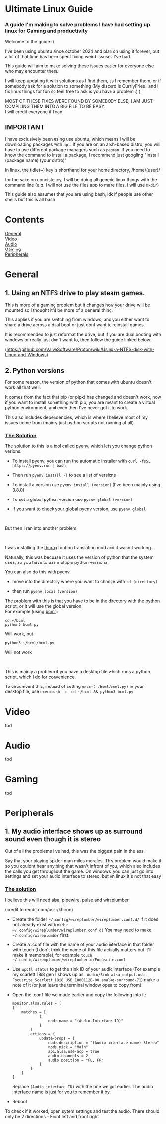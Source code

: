 # Ultimate Linux Guide
### A guide I'm making to solve problems I have had setting up linux for Gaming and productivity

Welcome to the guide :)

I've been using ubuntu since october 2024 and plan on using it forever, but a lot of that time has been spent fixing weird issuses I've had.

This guide will aim to make solving these issues easier for everyone else who may encounter them.

I will keep updating it with solutions as I find them, as I remember them, or if somebody ask for a solution to something (My discord is CurrlyFries_ and I fix linux things for fun so feel free to ask is you have a problem :) )

MOST OF THESE FIXES WERE FOUND BY SOMEBODY ELSE, I AM JUST COMPILING THEM INTO A BIG FILE TO BE EASY.<br>
I will credit everyone if I can.

## IMPORTANT

I have exclusively been using use ubuntu, which means I will be downloading packages with `apt`. If you are on an arch-based distro, you will have to use different package managers such as `pacman`. If you need to know the command to install a package, I recommend just googling "Install (package name) (your distro)"

In linux, the tidle(~) key is shorthand for your home directory, /home/(user)/

for the sake on concistency, I will be doing all generic linux things with the command line (e.g. I will not use the files app to make files, i will use `mkdir`)

This guide also assumes that you are using bash, idk if people use other shells but this is all bash

# Contents
[General](#General)<br>
[Video](#Video)<br>
[Audio](#Audio)<br>
[Gaming](#Gaming)<br>
[Peripherals](#Peripherals)<br>

# General

## 1. Using an NTFS drive to play steam games.

This is more of a gaming problem but it changes how your drive will be mounted so I thought it'd be more of a general thing.

This applies if you are switching from windows, and you either want to share a drive across a dual boot or just dont want to reinstall games.

It is recommended to just reformat the drive, but if you are dual booting with windows or really just don't want to, then follow the guide linked below:

(https://github.com/ValveSoftware/Proton/wiki/Using-a-NTFS-disk-with-Linux-and-Windows)

## 2. Python versions

For some reason, the version of python that comes with ubuntu doesn't work all that well.

It comes from the fact that pip (or pipx) has changed and doesn't work, now if you want to install something with pip, you are meant to create a virtual python environment, and even then I've never got it to work.

This also includes dependencies, which is where I believe most of my issues come from (mainly just python scripts not running at all)

### <ins>The Solution</ins>

The solution to this is a tool called [pyenv](https://github.com/pyenv/pyenv), which lets you change python verions.

- To install pyenv, you can run the automatic installer with `curl -fsSL https://pyenv.run | bash`

- Then run `pyenv install -l` to see a list of versions

-  To install a version use `pyenv install (version)`
   (I've been mainly using 3.8.0)

-  To set a global python version use `pyenv global (version)`

-  If you want to check your global pyenv version, use `pyenv global`

<br>

But then I ran into another problem.

<br>


I was installing the [thcrap](https://github.com/major-gnuisance/thcrap-linux-ez) touhou translation mod and it wasn't working.

Naturally, this was becuase it uses the version of python that the system uses, so you have to use multiple python versions.

You can also do this with pyenv.

  - move into the directory where you want to change with `cd (directory)`

  - then run `pyenv local (version)`

The problem with this is that you have to be in the directory with the python script, or it will use the global version.<br>
For example (using [bcml](https://github.com/NiceneNerd/BCML)):

 ```
 cd ~/bcml
 python3 bcml.py
 ```
 Will work, but
 ```
 python3 ~/bcml/bcml.py
 ```
 Will not work

<br>

This is mainly a problem if you have a desktop file which runs a python script, which I do for convenience.

To circumvent this, instead of setting `exec=(~/bcml/bcml.py)` in your desktop file, use `exec=bash -c 'cd ~/bcml && python3 bcml.py`

  
# Video
  tbd
# Audio
  tbd
# Gaming
  tbd
# Peripherals

## 1. My audio interface shows up as surround sound even though it is stereo

Out of all the problems I've had, this was the biggest pain in the ass.

Say that your playing spider-man miles morales. This problem would make it so you couldnt hear anything that wasn't infront of you, which also includes the calls you get throughout the game. On windows, you can just go into settings and set your audio interface to stereo, but on linux It's not that easy

### <ins>The solution</ins>

I believe this will need alsa, pipewire, pulse and wireplumber

(credit to reddit.com/user/khiron)

  - Create the folder `~/.config/wireplumber/wireplumber.conf.d/` if it does not already exist with `mkdir ~/.config/wireplumber/wireplumber.conf.d)` You may need to make `~/.config/wireplumber` first.

  - Create a .conf file with the name of your audio interface in that folder with touch (I don't think the name of this file actually matters but it'll make it memorable), for example `touch ~/.config/wiremplumber/wireplumber.d/Focusrite.conf`

  - Use `wpctl status` to get the sink ID of your audio interface (For example my scarlett 18i8 gen 1 shows up as ` Audio/Sink alsa_output.usb-Focusrite_Scarlett_18i8_USB_1000112B-00.analog-surround-71`) make a note of it (or just leave the terminal window open to copy from)
  
  - Open the .conf file we made earlier and copy the following into it:

    ```
    monitor.alsa.rules = [
	{
		matches = [
    			{
    				node.name = "(Audio Interface ID)"
    			}
    		]
    		actions = {
    			update-props = {
    				node.description = "(Audio interface name) Stereo"
    				node.nick = "Main"						
    				api.alsa.use-acp = true
    				audio.channels = 2
    				audio.position = "FL, FR"
    			}
    		}
	    }
    ]
    
    ```

    Replace `(Audio interface ID)` with the one we got earlier. The audio interface name is just for you to remember it by.

  - Reboot

To check if it worked, open sytem settings and test the audio. There should only be 2 directions - Front left and front right


    

  
